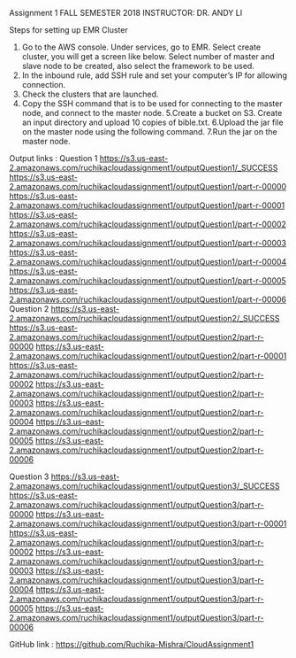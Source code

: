 Assignment 1
FALL SEMESTER 2018
INSTRUCTOR: DR. ANDY LI

Steps for setting up EMR Cluster
1. Go to the AWS console. Under services, go to EMR.  Select create cluster, you will get a screen like below. Select number    of master and slave node to be created, also select the framework to be used.
2. In the inbound rule, add SSH rule and set your computer’s IP for allowing connection.
3. Check the clusters that are launched. 
4. Copy the SSH command that is to be used for connecting to the master node, and connect to the master node.
5.Create a bucket on S3. Create an input directory and upload 10 copies of bible.txt.
6.Upload the jar file on the master node using the following command.
7.Run the jar on the master node.

Output links :
Question 1
https://s3.us-east-2.amazonaws.com/ruchikacloudassignment1/outputQuestion1/_SUCCESS
https://s3.us-east-2.amazonaws.com/ruchikacloudassignment1/outputQuestion1/part-r-00000
https://s3.us-east-2.amazonaws.com/ruchikacloudassignment1/outputQuestion1/part-r-00001
https://s3.us-east-2.amazonaws.com/ruchikacloudassignment1/outputQuestion1/part-r-00002
https://s3.us-east-2.amazonaws.com/ruchikacloudassignment1/outputQuestion1/part-r-00003
https://s3.us-east-2.amazonaws.com/ruchikacloudassignment1/outputQuestion1/part-r-00004
https://s3.us-east-2.amazonaws.com/ruchikacloudassignment1/outputQuestion1/part-r-00005
https://s3.us-east-2.amazonaws.com/ruchikacloudassignment1/outputQuestion1/part-r-00006
           Question 2
https://s3.us-east-2.amazonaws.com/ruchikacloudassignment1/outputQuestion2/_SUCCESS
https://s3.us-east-2.amazonaws.com/ruchikacloudassignment1/outputQuestion2/part-r-00000
https://s3.us-east-2.amazonaws.com/ruchikacloudassignment1/outputQuestion2/part-r-00001
https://s3.us-east-2.amazonaws.com/ruchikacloudassignment1/outputQuestion2/part-r-00002
https://s3.us-east-2.amazonaws.com/ruchikacloudassignment1/outputQuestion2/part-r-00003
https://s3.us-east-2.amazonaws.com/ruchikacloudassignment1/outputQuestion2/part-r-00004
https://s3.us-east-2.amazonaws.com/ruchikacloudassignment1/outputQuestion2/part-r-00005
https://s3.us-east-2.amazonaws.com/ruchikacloudassignment1/outputQuestion2/part-r-00006

Question 3
https://s3.us-east-2.amazonaws.com/ruchikacloudassignment1/outputQuestion3/_SUCCESS
https://s3.us-east-2.amazonaws.com/ruchikacloudassignment1/outputQuestion3/part-r-00000
https://s3.us-east-2.amazonaws.com/ruchikacloudassignment1/outputQuestion3/part-r-00001
https://s3.us-east-2.amazonaws.com/ruchikacloudassignment1/outputQuestion3/part-r-00002
https://s3.us-east-2.amazonaws.com/ruchikacloudassignment1/outputQuestion3/part-r-00003
https://s3.us-east-2.amazonaws.com/ruchikacloudassignment1/outputQuestion3/part-r-00004
https://s3.us-east-2.amazonaws.com/ruchikacloudassignment1/outputQuestion3/part-r-00005
https://s3.us-east-2.amazonaws.com/ruchikacloudassignment1/outputQuestion3/part-r-00006

GitHub link :
https://github.com/Ruchika-Mishra/CloudAssignment1
